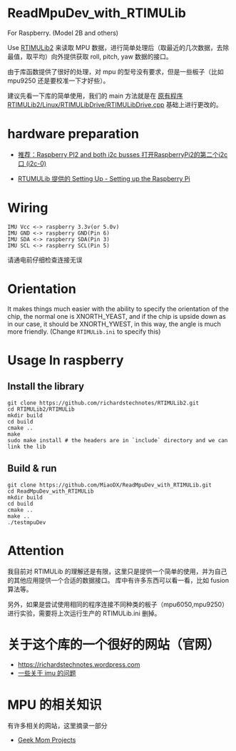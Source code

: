 # ReadMpuDev_with_RTIMULib

For Raspberry. (Model 2B and others)

Use [RTIMULib2](https://github.com/richards-tech/RTIMULib2.git) 来读取 MPU 数据，进行简单处理后（取最近的几次数据，去除最值，取平均）向外提供获取 roll, pitch, yaw 数据的接口。

由于库函数提供了很好的处理，对 mpu 的型号没有要求，但是一些板子（比如 mpu9250 还是要校准一下才好些）。

建议先看一下库的简单使用，我们的 main 方法就是在 [原有程序 RTIMULib2/Linux/RTIMULibDrive/RTIMULibDrive.cpp](https://github.com/richards-tech/RTIMULib2/blob/master/Linux/RTIMULibDrive/RTIMULibDrive.cpp) 基础上进行更改的。

# hardware preparation

* [推荐：Raspberry PI2 and both i2c busses 打开RaspberryPi2的第二个i2c口 (i2c-0)](http://blog.csdn.net/netccy/article/details/48474245)

* [RTUMULib 提供的 Setting Up - Setting up the Raspberry Pi](https://github.com/richards-tech/RTIMULib2/blob/master/Linux/README.md)

# Wiring

```
IMU Vcc <-> raspberry 3.3v(or 5.0v)
IMU GND <-> raspberry GND(Pin 6)
IMU SDA <-> raspberry SDA(Pin 3)
IMU SCL <-> raspberry SCL(Pin 5)
```

请通电前仔细检查连接无误

# Orientation

It makes things much easier with the ability to specify the orientation of the chip, the normal one is XNORTH_YEAST, and if the chip is upside down as in our case, it should be XNORTH_YWEST, in this way, the angle is much more friendly. (Change `RTIMULib.ini` to specify this)

# Usage In raspberry

## Install the library

```
git clone https://github.com/richardstechnotes/RTIMULib2.git
cd RTIMULib2/RTIMULib
mkdir build
cd build
cmake ..
make
sudo make install # the headers are in `include` directory and we can link the lib
```

## Build & run

```
git clone https://github.com/MiaoDX/ReadMpuDev_with_RTIMULib.git
cd ReadMpuDev_with_RTIMULib
mkdir build
cd build
cmake ..
make ..
./testmpuDev
```



# Attention

我目前对 RTIMULib 的理解还是有限，这里只是提供一个简单的使用，并为自己的其他应用提供一个合适的数据接口。
库中有许多东西可以看一看，比如 fusion 算法等。

另外，如果是尝试使用相同的程序连接不同种类的板子（mpu6050,mpu9250）进行实验，需要将上次运行生产的 RTIMULib.ini 删掉。


# 关于这个库的一个很好的网站（官网）

* https://richardstechnotes.wordpress.com
* [一些关于 imu 的问题](https://richardstechnotes.wordpress.com/imu-stuff/)

# MPU 的相关知识

有许多相关的网站，这里摘录一部分

* [Geek Mom Projects](http://www.geekmomprojects.com/)
